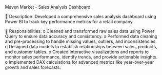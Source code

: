 Maven Market - Sales Analysis Dashboard

 Description: 
Developed a comprehensive sales analysis dashboard using Power BI to track key performance metrics for a retail company.

 Responsibilities:
o Cleaned and transformed raw sales data using Power Query to ensure data accuracy and consistency. 
o Performed data cleaning and pre-processing to handle missing values, outliers, and inconsistencies. 
o Designed data models to establish relationships between sales, products, and customer tables. o Created interactive visualizations and reports to monitor sales performance, identify trends, and provide
actionable insights. 
o Implemented DAX calculations for advanced metrics like year-over-year growth and sales forecasts.
